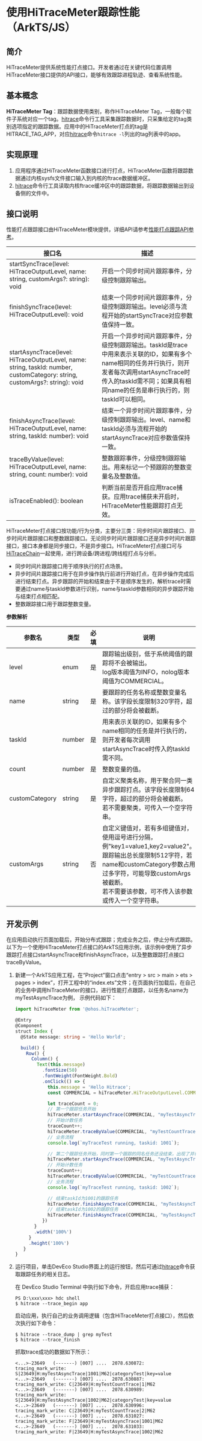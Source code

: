 # 使用HiTraceMeter跟踪性能（ArkTS/JS）

## 简介

HiTraceMeter提供系统性能打点接口。开发者通过在关键代码位置调用HiTraceMeter接口提供的API接口，能够有效跟踪进程轨迹、查看系统性能。

## 基本概念

**HiTraceMeter Tag**：跟踪数据使用类别，称作HiTraceMeter Tag，一般每个软件子系统对应一个tag。[hitrace](hitrace.md)命令行工具采集跟踪数据时，只采集给定的tag类别选项指定的跟踪数据。应用中的HiTraceMeter打点的tag是HITRACE_TAG_APP，对应[hitrace](hitrace.md)命令`hitrace -l`列出的tag列表中的app。

## 实现原理

1. 应用程序通过HiTraceMeter函数接口进行打点，HiTraceMeter函数将跟踪数据通过内核sysfs文件接口输入到内核的ftrace数据缓冲区。
2. [hitrace](hitrace.md)命令行工具读取内核ftrace缓冲区中的跟踪数据，将跟踪数据输出到设备侧的文件中。

## 接口说明

性能打点跟踪接口由HiTraceMeter模块提供，详细API请参考[性能打点跟踪API参考](../reference/apis-performance-analysis-kit/js-apis-hitracemeter.md)。

| 接口名                                                       | 描述                                                         |
| ------------------------------------------------------------ | ------------------------------------------------------------ |
| startSyncTrace(level: HiTraceOutputLevel, name: string, customArgs?: string): void | 开启一个同步时间片跟踪事件，分级控制跟踪输出。               |
| finishSyncTrace(level: HiTraceOutputLevel): void             | 结束一个同步时间片跟踪事件，分级控制跟踪输出。level必须与流程开始的startSyncTrace对应参数值保持一致。 |
| startAsyncTrace(level: HiTraceOutputLevel, name: string, taskId: number, customCategory: string, customArgs?: string): void | 开启一个异步时间片跟踪事件，分级控制跟踪输出。taskId是trace中用来表示关联的ID，如果有多个name相同的任务并行执行，则开发者每次调用startAsyncTrace时传入的taskId需不同；如果具有相同name的任务是串行执行的，则taskId可以相同。 |
| finishAsyncTrace(level: HiTraceOutputLevel, name: string, taskId: number): void | 结束一个异步时间片跟踪事件，分级控制跟踪输出。level、name和taskId必须与流程开始的startAsyncTrace对应参数值保持一致。 |
| traceByValue(level: HiTraceOutputLevel, name: string, count: number): void | 整数跟踪事件，分级控制跟踪输出。用来标记一个预跟踪的整数变量名及整数值。 |
| isTraceEnabled(): boolean                                    | 判断当前是否开启应用trace捕获。应用trace捕获未开启时，HiTraceMeter性能跟踪打点无效。 |

HiTraceMeter打点接口按功能/行为分类，主要分三类：同步时间片跟踪接口、异步时间片跟踪接口和整数跟踪接口。无论同步时间片跟踪接口还是异步时间片跟踪接口，接口本身都是同步接口，不是异步接口。HiTraceMeter打点接口可与[HiTraceChain](./hitracechain-guidelines-arkts)一起使用，进行跨设备/跨进程/跨线程打点与分析。

- 同步时间片跟踪接口用于顺序执行的打点场景。
- 异步时间片跟踪接口用于在异步操作执行前进行开始打点，在异步操作完成后进行结束打点。异步跟踪的开始和结束由于不是顺序发生的，解析trace时需要通过name与taskId参数进行识别，name与taskId参数相同的异步跟踪开始与结束打点相匹配。
- 整数跟踪接口用于跟踪整数变量。

**参数解析**

| 参数名         | 类型   | 必填 | 说明                                                         |
| -------------- | ------ | ---- | ------------------------------------------------------------ |
| level          | enum   | 是   | 跟踪输出级别，低于系统阈值的跟踪将不会被输出。<br>log版本阈值为INFO，nolog版本阈值为COMMERCIAL。 |
| name           | string | 是   | 要跟踪的任务名称或整数变量名称。该字段长度限制320字符，超过的部分将会被截断。 |
| taskId         | number | 是   | 用来表示关联的ID，如果有多个name相同的任务是并行执行的，则开发者每次调用startAsyncTrace时传入的taskId需不同。 |
| count          | number | 是   | 整数变量的值。                                               |
| customCategory | string | 是   | 自定义聚类名称，用于聚合同一类异步跟踪打点。该字段长度限制64字符，超过的部分将会被截断。<br>若不需要聚类，可传入一个空字符串。 |
| customArgs     | string | 否   | 自定义键值对，若有多组键值对，使用逗号进行分隔，例"key1=value1,key2=value2"。<br>跟踪输出总长度限制512字符，若name和customCategory参数占用过多字符，可能导致customArgs被截断。<br/>若不需要该参数，可不传入该参数或传入一个空字符串。 |

## 开发示例

在应用启动执行页面加载后，开始分布式跟踪；完成业务之后，停止分布式跟踪。以下为一个使用HiTraceMeter打点接口的ArkTS应用示例，该示例中使用了异步跟踪打点接口startAsyncTrace和finishAsyncTrace，以及整数跟踪打点接口traceByValue。

1. 新建一个ArkTS应用工程，在“Project”窗口点击“entry &gt; src &gt; main &gt; ets &gt; pages &gt; index”，打开工程中的“index.ets”文件；在页面执行加载后，在自己的业务中调用hiTraceMeter的接口，进行性能打点跟踪，以任务名name为myTestAsyncTrace为例， 示例代码如下：

   ```ts
   import hiTraceMeter from '@ohos.hiTraceMeter';
   
   @Entry
   @Component
   struct Index {
     @State message: string = 'Hello World';
   
     build() {
       Row() {
         Column() {
           Text(this.message)
             .fontSize(50)
             .fontWeight(FontWeight.Bold)
             .onClick(() => {
               this.message = 'Hello Hitrace';
               const COMMERCIAL = hiTraceMeter.HiTraceOutputLevel.COMMERCIAL;
   
               let traceCount = 0;
               // 第一个跟踪任务开始
               hiTraceMeter.startAsyncTrace(COMMERCIAL, "myTestAsyncTrace", 1001, "categoryTest", "key=value");
               // 开始计数任务
               traceCount++;
               hiTraceMeter.traceByValue(COMMERCIAL, "myTestCountTrace", traceCount);
               // 业务流程
               console.log(`myTraceTest running, taskid: 1001`);
   
               // 第二个跟踪任务开始，同时第一个跟踪的同名任务还没结束，出现了并行执行，对应接口的taskId需要不同
               hiTraceMeter.startAsyncTrace(COMMERCIAL, "myTestAsyncTrace", 1002, "categoryTest", "key=value");
               // 开始计数任务
               traceCount++;
               hiTraceMeter.traceByValue(COMMERCIAL, "myTestCountTrace", traceCount);
               // 业务流程
               console.log(`myTraceTest running, taskid: 1002`);
   
               // 结束taskId为1001的跟踪任务
               hiTraceMeter.finishAsyncTrace(COMMERCIAL, "myTestAsyncTrace", 1001);
               // 结束taskId为1002的跟踪任务
               hiTraceMeter.finishAsyncTrace(COMMERCIAL, "myTestAsyncTrace", 1002);
             })
          }
          .width('100%')
        }
        .height('100%')
      }
   }
   ```
2. 运行项目，单击DevEco Studio界面上的运行按钮，然后可通过[hitrace](hitrace.md)命令获取跟踪任务的相关日志。

   在 DevEco Studio Terminal 中执行如下命令，开启应用trace捕获：

   ```shell
   PS D:\xxx\xxx> hdc shell
   $ hitrace --trace_begin app
   ```
   启动应用，执行自己的业务调用逻辑（包含HiTraceMeter打点接口），然后依次执行如下命令：

   ```shell
   $ hitrace --trace_dump | grep myTest
   $ hitrace --trace_finish
   ```
   抓取trace成功的数据如下所示：

   ```text
   <...>-23649   (-------) [007] ....  2078.630872: tracing_mark_write: S|23649|H:myTestAsyncTrace|1001|M62|categoryTest|key=value
   <...>-23649   (-------) [007] ....  2078.630887: tracing_mark_write: C|23649|H:myTestCountTrace|1|M62
   <...>-23649   (-------) [007] ....  2078.630989: tracing_mark_write: S|23649|H:myTestAsyncTrace|1002|M62|categoryTest|key=value
   <...>-23649   (-------) [007] ....  2078.630996: tracing_mark_write: C|23649|H:myTestCountTrace|2|M62
   <...>-23649   (-------) [007] ....  2078.631027: tracing_mark_write: F|23649|H:myTestAsyncTrace|1001|M62
   <...>-23649   (-------) [007] ....  2078.631033: tracing_mark_write: F|23649|H:myTestAsyncTrace|1002|M62
   ```
